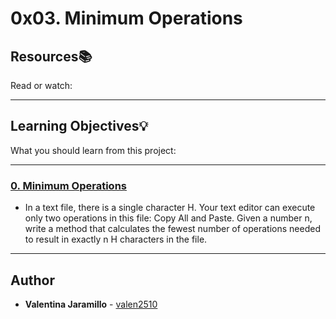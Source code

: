 # 0x03. Minimum Operations

## Resources:books:

Read or watch:

---

## Learning Objectives:bulb:

What you should learn from this project:

---

### [0. Minimum Operations](./0-minoperations.py)

- In a text file, there is a single character H. Your text editor can execute only two operations in this file: Copy All and Paste. Given a number n, write a method that calculates the fewest number of operations needed to result in exactly n H characters in the file.

---

## Author

- **Valentina Jaramillo** - [valen2510](https://github.com/valen2510)
